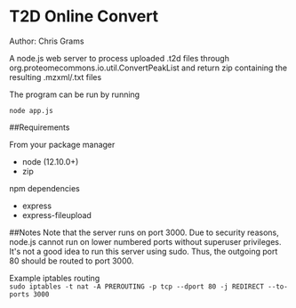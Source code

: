 # T2D Online Convert
Author: Chris Grams

A node.js web server to process uploaded .t2d files through org.proteomecommons.io.util.ConvertPeakList and return zip containing the resulting .mzxml/.txt files

The program can be run by running 

`node app.js`
        
##Requirements

From your package manager

- node (12.10.0+)
- zip 

npm dependencies
- express
- express-fileupload

##Notes
Note that the server runs on port 3000. Due to security reasons, node.js cannot run on lower numbered ports without superuser privileges. It's not a good idea to run this server using sudo. Thus, the outgoing port 80 should be routed to port 3000.

Example iptables routing         
`sudo iptables -t nat -A PREROUTING -p tcp --dport 80 -j REDIRECT --to-ports 3000`
